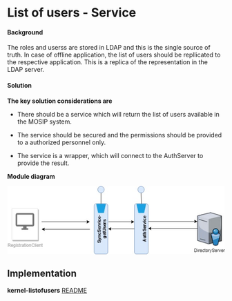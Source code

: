﻿# List of users - Service

#### Background

The roles and userss are stored in LDAP and this is the single source of truth. In case of offline application, the list of users should be repllicated to the respective application. This is a replica of the representation in the LDAP server.  

#### Solution



**The key solution considerations are**


- There should be a service which will return the list of users available in the MOSIP system.


- The service should be secured and the permissions should be provided to a authorized personnel only.


- The service is a wrapper, which will connect to the AuthServer to provide the result.



**Module diagram**



![Module Diagram](_images/List_of_users.jpg)



## Implementation


**kernel-listofusers** [README](../../kernel/list-of-users/README.md)
